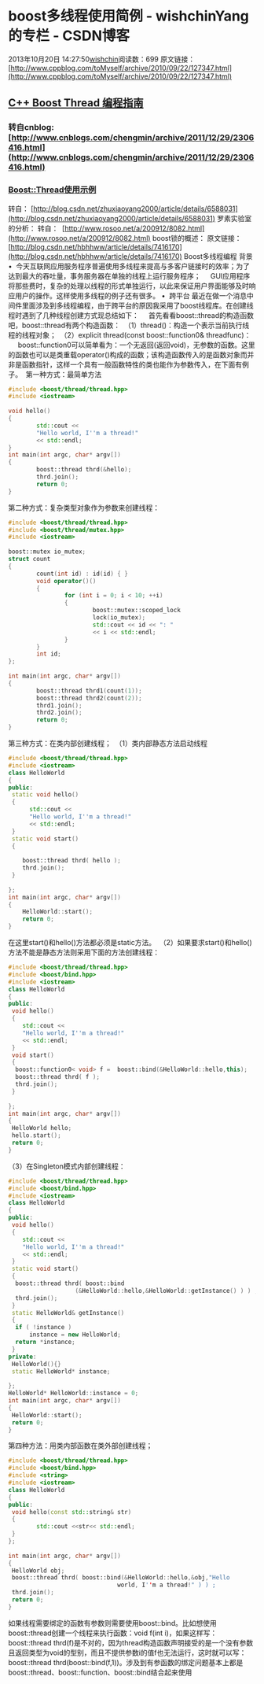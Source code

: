 # boost多线程使用简例 - wishchinYang的专栏 - CSDN博客
2013年10月20日 14:27:50[wishchin](https://me.csdn.net/wishchin)阅读数：699
原文链接：[http://www.cppblog.com/toMyself/archive/2010/09/22/127347.html](http://www.cppblog.com/toMyself/archive/2010/09/22/127347.html)
## [C++ Boost Thread 编程指南](http://www.cnblogs.com/chengmin/archive/2011/12/29/2306416.html)
### 转自cnblog: [http://www.cnblogs.com/chengmin/archive/2011/12/29/2306416.html](http://www.cnblogs.com/chengmin/archive/2011/12/29/2306416.html)
### [Boost::Thread使用示例](http://blog.csdn.net/zhuxiaoyang2000/article/details/6588031)
转自： [http://blog.csdn.net/zhuxiaoyang2000/article/details/6588031](http://blog.csdn.net/zhuxiaoyang2000/article/details/6588031)
罗素实验室的分析：
转自：  [http://www.rosoo.net/a/200912/8082.html](http://www.rosoo.net/a/200912/8082.html)
boost锁的概述：
原文链接：[http://blog.csdn.net/hbhhww/article/details/7416170](http://blog.csdn.net/hbhhww/article/details/7416170)
Boost多线程编程
背景
•  今天互联网应用服务程序普遍使用多线程来提高与多客户链接时的效率；为了达到最大的吞吐量，事务服务器在单独的线程上运行服务程序；
    GUI应用程序将那些费时，复杂的处理以线程的形式单独运行，以此来保证用户界面能够及时响应用户的操作。这样使用多线程的例子还有很多。
•  跨平台
最近在做一个消息中间件里面涉及到多线程编程，由于跨平台的原因我采用了boost线程库。在创建线程时遇到了几种线程创建方式现总结如下：  
  首先看看boost::thread的构造函数吧，boost::thread有两个构造函数： 
（1）thread()：构造一个表示当前执行线程的线程对象； 
（2）explicit thread(const boost::function0<void>& threadfunc)： 
     boost::function0<void>可以简单看为：一个无返回(返回void)，无参数的函数。这里的函数也可以是类重载operator()构成的函数；该构造函数传入的是函数对象而并非是函数指针，这样一个具有一般函数特性的类也能作为参数传入，在下面有例子。 
第一种方式：最简单方法 
```cpp
#include <boost/thread/thread.hpp> 
#include <iostream> 
  
void hello() 
{ 
        std::cout << 
        "Hello world, I''m a thread!" 
        << std::endl; 
} 
int main(int argc, char* argv[]) 
{ 
        boost::thread thrd(&hello); 
        thrd.join(); 
        return 0; 
}
```
第二种方式：复杂类型对象作为参数来创建线程：
```cpp
#include <boost/thread/thread.hpp> 
#include <boost/thread/mutex.hpp> 
#include <iostream> 
  
boost::mutex io_mutex; 
struct count 
{ 
        count(int id) : id(id) { }       
        void operator()() 
        { 
                for (int i = 0; i < 10; ++i) 
                { 
                        boost::mutex::scoped_lock 
                        lock(io_mutex); 
                        std::cout << id << ": " 
                        << i << std::endl; 
                } 
        }       
        int id; 
}; 
  
int main(int argc, char* argv[]) 
{ 
        boost::thread thrd1(count(1)); 
        boost::thread thrd2(count(2)); 
        thrd1.join(); 
        thrd2.join(); 
        return 0; 
}
```
第三种方式：在类内部创建线程； 
（1）类内部静态方法启动线程 
```cpp
#include <boost/thread/thread.hpp>
#include <iostream> 
class HelloWorld
{
public:
 static void hello()
 {
      std::cout <<
      "Hello world, I''m a thread!"
      << std::endl;
 }
 static void start()
 {
  
    boost::thread thrd( hello );
    thrd.join();
 }
 
}; 
int main(int argc, char* argv[])
{
    HelloWorld::start();
    return 0;
}
```
在这里start()和hello()方法都必须是static方法。 
（2）如果要求start()和hello()方法不能是静态方法则采用下面的方法创建线程： 
```cpp
#include <boost/thread/thread.hpp>
#include <boost/bind.hpp>
#include <iostream> 
class HelloWorld
{
public:
 void hello()
 {
    std::cout <<
    "Hello world, I''m a thread!"
    << std::endl;
 }
 void start()
 {
  boost::function0< void> f =  boost::bind(&HelloWorld::hello,this);
  boost::thread thrd( f );
  thrd.join();
 }
 
}; 
int main(int argc, char* argv[])
{
 HelloWorld hello;
 hello.start();
 return 0;
}
```
（3）在Singleton模式内部创建线程： 
```cpp
#include <boost/thread/thread.hpp>
#include <boost/bind.hpp>
#include <iostream> 
class HelloWorld
{
public:
 void hello()
 {
    std::cout <<
    "Hello world, I''m a thread!"
    << std::endl;
 }
 static void start()
 {
  boost::thread thrd( boost::bind  
                   (&HelloWorld::hello,&HelloWorld::getInstance() ) ) ;
  thrd.join();
 }
 static HelloWorld& getInstance()
 {
  if ( !instance )
      instance = new HelloWorld;
  return *instance;
 }
private: 
 HelloWorld(){}
 static HelloWorld* instance;
 
}; 
HelloWorld* HelloWorld::instance = 0; 
int main(int argc, char* argv[])
{
 HelloWorld::start();
 return 0;
}
```
第四种方法：用类内部函数在类外部创建线程； 
```cpp
#include <boost/thread/thread.hpp>
#include <boost/bind.hpp>
#include <string>
#include <iostream> 
class HelloWorld
{
public:
 void hello(const std::string& str)
 {
        std::cout <<str<< std::endl;
 }
}; 
  
int main(int argc, char* argv[])
{ 
 HelloWorld obj;
 boost::thread thrd( boost::bind(&HelloWorld::hello,&obj,"Hello 
                               world, I''m a thread!" ) ) ;
 thrd.join();
 return 0;
}
```
如果线程需要绑定的函数有参数则需要使用boost::bind。比如想使用 boost::thread创建一个线程来执行函数：void f(int i)，如果这样写：boost::thread thrd(f)是不对的，因为thread构造函数声明接受的是一个没有参数且返回类型为void的型别，而且不提供参数i的值f也无法运行，这时就可以写：boost::thread thrd(boost::bind(f,1))。涉及到有参函数的绑定问题基本上都是boost::thread、boost::function、boost::bind结合起来使用
